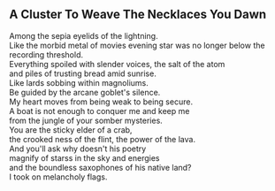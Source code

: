A Cluster To Weave The Necklaces You Dawn
-----------------------------------------
Among the sepia eyelids of the lightning.  
Like the morbid metal of movies evening star was no longer below the recording threshold.  
Everything spoiled with slender voices, the salt of the atom  
and piles of trusting bread amid sunrise.  
Like lards sobbing within magnoliums.  
Be guided by the arcane goblet's silence.  
My heart moves from being weak to being secure.  
A boat is not enough to conquer me and keep me  
from the jungle of your somber mysteries.  
You are the sticky elder of a crab,  
the crooked ness of the flint, the power of the lava.  
And you'll ask why doesn't his poetry  
magnify of starss in the sky and energies  
and the boundless saxophones of his native land?  
I took on melancholy flags.  
